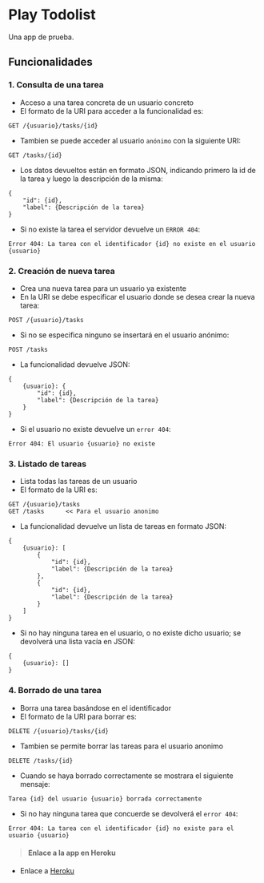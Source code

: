 # Play Todolist

Una app de prueba.

## Funcionalidades

### 1. Consulta de una tarea

* Acceso a una tarea concreta de un usuario concreto
* El formato de la URI para acceder a la funcionalidad es:
```
GET /{usuario}/tasks/{id}
```
* Tambien se puede acceder al usuario `anónimo` con la siguiente URI:
```
GET /tasks/{id}
```
* Los datos devueltos están en formato JSON, indicando primero la id de la tarea y luego la descripción de la misma:
```
{
    "id": {id},
    "label": {Descripción de la tarea}
}
```
* Si no existe la tarea el servidor devuelve un `ERROR 404`:
```
Error 404: La tarea con el identificador {id} no existe en el usuario {usuario}
```

### 2. Creación de nueva tarea

* Crea una nueva tarea para un usuario ya existente
* En la URI se debe especificar el usuario donde se desea crear la nueva tarea:
```
POST /{usuario}/tasks
```
* Si no se especifica ninguno se insertará en el usuario anónimo:
```
POST /tasks
```
* La funcionalidad devuelve JSON:
```
{
    {usuario}: {
        "id": {id},
        "label": {Descripción de la tarea}
    }
}
```
* Si el usuario no existe devuelve un `error 404`:
```
Error 404: El usuario {usuario} no existe
```

### 3. Listado de tareas

* Lista todas las tareas de un usuario
* El formato de la URI es:
```
GET /{usuario}/tasks
GET /tasks      << Para el usuario anonimo
```
* La funcionalidad devuelve un lista de tareas en formato JSON:
```
{
    {usuario}: [
        {
            "id": {id},
            "label": {Descripción de la tarea}
        },
        {
            "id": {id},
            "label": {Descripción de la tarea}
        }
    ]
}
```
* Si no hay ninguna tarea en el usuario, o no existe dicho usuario; se devolverá una lista vacía en JSON:
```
{
    {usuario}: []
}
```

### 4. Borrado de una tarea

* Borra una tarea basándose en el identificador
* El formato de la URI para borrar es:
```
DELETE /{usuario}/tasks/{id}
```
* Tambien se permite borrar las tareas para el usuario anonimo
```
DELETE /tasks/{id}
```
* Cuando se haya borrado correctamente se mostrara el siguiente mensaje:
```
Tarea {id} del usuario {usuario} borrada correctamente
```
* Si no hay ninguna tarea que concuerde se devolverá el `error 404`:
```
Error 404: La tarea con el identificador {id} no existe para el usuario {usuario}
```

> #### Enlace a la app en Heroku
- Enlace a [Heroku](http://shrouded-refuge-4122.herokuapp.com/tasks)